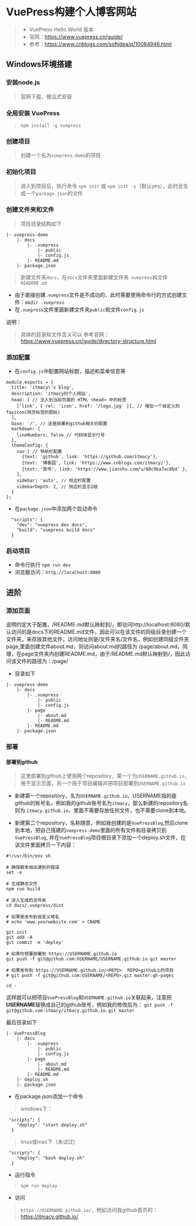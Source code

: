 # VuePress构建个人博客网站
> - VuePress Hello World 版本
> - 官网：https://www.vuepress.cn/guide/
> - 参考：https://www.cnblogs.com/softidea/p/10084946.html
## Windows环境搭建
### 安装node.js
> 官网下载，傻瓜式安装

### 全局安装 VuePress
> `npm install -g vuepress`

### 创建项目
> 创建一个名为`vuepress-demo`的项目

### 初始化项目
> 进入到项目后，执行命令 `npm init` 或 `npm init -y`（默认yes），此时会生成一个`package.json`的文件

### 创建文件夹和文件
> 项目目录结构如下
```
|- vuepress-demo
    |- docs
        |- .vuepress
            |- public
            |- config.js
        |- README.md
    |- package.json
```
> 新建文件夹`docs`，在`docs`文件夹里面新建文件夹`.vuepress`和文件`READEME.md`


- 由于直接创建`.vuepress`文件是不成功的，此时需要使用命令行的方式创建文件：`mkdir .vuepress`
- 在`.vuepress`文件里面新建文件夹`public`和文件`config.js`

说明：
> 具体的目录和文件含义可以
> 参考官网：https://www.vuepress.cn/guide/directory-structure.html


### 添加配置
- 在`config.js`中配置网站标题，描述和菜单信息等
```
module.exports = {
  title: 'itmacy\'s blog',
  description: 'itmacy的个人网站',
  head: [ // 注入到当前页面的 HTML <head> 中的标签
    ['link', { rel: 'icon', href: '/logo.jpg' }], // 增加一个自定义的 favicon(网页标签的图标)
  ],
  base: '/', // 这是部署到github相关的配置
  markdown: {
    lineNumbers: false // 代码块显示行号
  },
  themeConfig: {
    nav:[ // 导航栏配置
      {text: 'github', link: 'https://github.com/itmacy'},
      {text: '博客园', link: 'https://www.cnblogs.com/itmacy/'},
      {text: '简书', link: 'https://www.jianshu.com/u/88c9ba7ac8bd' },
    ],
    sidebar: 'auto', // 侧边栏配置
    sidebarDepth: 2, // 侧边栏显示2级
  }
};

```

- 在`package.json`中添加两个启动命令
```
  "scripts": {
	"dev": "vuepress dev docs",
	"build": "vuepress build docs"
  }
```

### 启动项目
- 命令行执行 `npm run dev`
- 浏览器访问：`http://localhost:8080`

## 进阶
### 添加页面
说明约定大于配置，/README.md默认映射到/，即访问http://localhost:8080/默认访问的是docs下的README.md文件，因此可以在该文件的同级目录创建一个
文件夹，来存放其他文件，访问地址则是/文件夹名/文件名，例如创建同级文件夹page,里面创建文件about.md，则访问about.md的路径为
/page/about.md，同理，在page文件夹内创建README.md，由于/README.md默认映射到/，因此访问该文件的路径为：/page/


- 目录如下
```
|- vuepress-demo
    |- docs
        |- .vuepress
            |- public
            |- config.js
        |- page
            |- about.md
            |- README.md
        |- README.md
    |- package.json
```



### 部署
#### 部署到github
> 这里部署到github上使用两个repository，第一个为`USERNAME.github.io`，用于显示页面，另一个用于项目编辑并把项目部署到`USERNAME.github.io`


- 新建第一个repository，名为`USERNAME.github.io`，USERNAME指的是github的账号名，例如我的github账号名为`itmacy`，那么新建的repository名则为
`itmacy.github.io`，里面不需要存放任何文件，也不需要clone到本地。

- 新建第二个repository，名称随意，例如我创建的是`VuePressBlog`,然后clone到本地，把自己搭建的`vuepress-demo`里面的所有文件和目录拷贝到`VuePressBlog`,
并在`VuePressBlog`项目根目录下添加一个deploy.sh文件，在该文件里面拷贝一下内容：
```
#!/usr/bin/env sh

# 确保脚本抛出遇到的错误
set -e

# 生成静态文件
npm run build

# 进入生成的文件夹
cd docs/.vuepress/dist

# 如果是发布到自定义域名
# echo 'www.yourwebsite.com' > CNAME

git init
git add -A
git commit -m 'deploy'

# 如果你想要部署到 https://USERNAME.github.io
git push -f git@github.com:USERNAME/USERNAME.github.io.git master

# 如果发布到 https://USERNAME.github.io/<REPO>  REPO=github上的项目
# git push -f git@github.com:USERNAME/<REPO>.git master:gh-pages

cd -
```
这样就可以把项目`VuePressBlog`和`USERNAME.github.io`关联起来，注意把**USERNAME**替换成自己的github账号，例如我的修改后为：
`git push -f git@github.com:itmacy/itmacy.github.io.git master`

最后目录如下
```
|- VuePressBlog
    |- docs
        |- .vuepress
            |- public
            |- config.js
        |- page
            |- about.md
            |- README.md
        |- README.md
    |- deploy.sh
    |- package.json
```

- 在package.json添加一个命令
> windows下：
``` 
 "scripts": {
	"deploy": "start deploy.sh"
  }
```

> linux或mac下（未试过）
``` 
 "scripts": {
	"deploy": "bash deploy.sh"
  }
```

- 运行指令
> `npm run deploy`

- 访问
> `https://USERNAME.github.io/`，例如访问我github首页的：https://itmacy.github.io/


  

